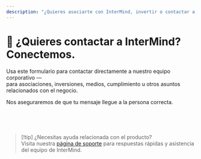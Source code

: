 ```yaml
---
description: "¿Quieres asociarte con InterMind, invertir o contactar a nuestro equipo ejecutivo? Usa este formulario para consultas comerciales, solicitudes de medios o asuntos legales."
---
```


# 🤝 ¿Quieres contactar a InterMind? Conectemos.

Usa este formulario para contactar directamente a nuestro equipo corporativo —  
para asociaciones, inversiones, medios, cumplimiento u otros asuntos relacionados con el negocio.

Nos aseguraremos de que tu mensaje llegue a la persona correcta.

<br>

<ContactForm  
  formStyle="margin: 1rem auto;"  
  categoryLabel="¿Cuál es tu motivo para contactarnos?"  
  categoryPlaceholderText="Elige tu tema..."  
  messageLabel="Mensaje (opcional)"  
  messagePlaceholderText="Comparte cualquier contexto relevante, cronogramas o información que te gustaría que consideremos."  
  buttonText="Enviar tu mensaje"  
  :services="[
    'Quiero explorar una asociación',
    'Estoy interesado en invertir',
    'Tengo una consulta de medios o relaciones públicas',
    'Tengo un asunto legal o de cumplimiento',
    'Quiero reportar abuso o mala conducta',
    'Algo más'
  ]"
/>

<br>

> [!tip] ¿Necesitas ayuda relacionada con el producto?  
> Visita nuestra [página de soporte](../help) para respuestas rápidas y asistencia del equipo de InterMind.

